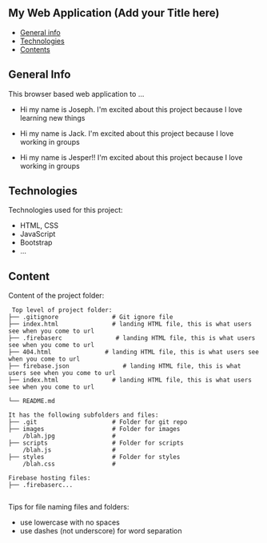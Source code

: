 ## My Web Application (Add your Title here)

* [General info](#general-info)
* [Technologies](#technologies)
* [Contents](#content)

## General Info
This browser based web application to ...
* Hi my name is Joseph. I'm excited about this project because I love learning new things

* Hi my name is Jack. I'm excited about this project because I love working in groups 


* Hi my name is Jesper!! I'm excited about this project because I love working in groups
	
## Technologies
Technologies used for this project:
* HTML, CSS
* JavaScript
* Bootstrap 
* ...
	
## Content
Content of the project folder:

```
 Top level of project folder: 
├── .gitignore               # Git ignore file
├── index.html               # landing HTML file, this is what users see when you come to url
├── .firebaserc               # landing HTML file, this is what users see when you come to url
├── 404.html               # landing HTML file, this is what users see when you come to url
├── firebase.json               # landing HTML file, this is what users see when you come to url
├── index.html               # landing HTML file, this is what users see when you come to url

└── README.md

It has the following subfolders and files:
├── .git                     # Folder for git repo
├── images                   # Folder for images
    /blah.jpg                # 
├── scripts                  # Folder for scripts
    /blah.js                 # 
├── styles                   # Folder for styles
    /blah.css                # 

Firebase hosting files: 
├── .firebaserc...


```

Tips for file naming files and folders:
* use lowercase with no spaces
* use dashes (not underscore) for word separation

